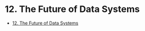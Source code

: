 # 12. The Future of Data Systems

- [12. The Future of Data Systems](#12-the-future-of-data-systems)
